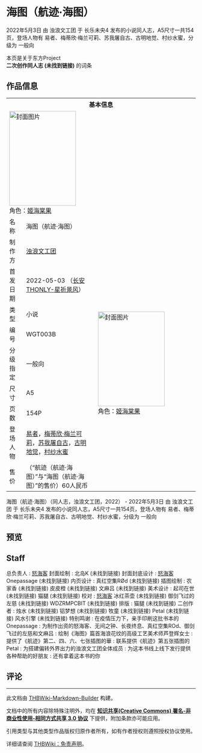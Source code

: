 # 海图（航迹·海图）

<!-- source html: G:\repos\THBWiki-Markdown-Builder\THBWikiMarkdown\Temp\main\9\93\ns0%3A%E6%B5%B7%E5%9B%BE%EF%BC%88%E8%88%AA%E8%BF%B9%C2%B7%E6%B5%B7%E5%9B%BE%EF%BC%89.html -->

2022年5月3日 由 浊浪文工团 于 长乐未央4 发布的小说同人志，A5尺寸一共154页，登场人物有 易者、梅蒂欣·梅兰可莉、苏我屠自古、古明地觉、村纱水蜜，分级为 一般向

本页是关于东方Project  
 **二次创作同人志 (未找到链接)** 的词条

## 作品信息

<table><tbody><tr><th colspan="3">基本信息</th></tr><tr><td class="cover-artwork-mobile" colspan="2"><a href="./文件-海图（航迹·海图）封面.png.md" class="image" title="封面图片"><img alt="封面图片" src="https://upload.thwiki.cc/thumb/a/a9/%E6%B5%B7%E5%9B%BE%EF%BC%88%E8%88%AA%E8%BF%B9%C2%B7%E6%B5%B7%E5%9B%BE%EF%BC%89%E5%B0%81%E9%9D%A2.png/177px-%E6%B5%B7%E5%9B%BE%EF%BC%88%E8%88%AA%E8%BF%B9%C2%B7%E6%B5%B7%E5%9B%BE%EF%BC%89%E5%B0%81%E9%9D%A2.png" decoding="async" loading="lazy" width="177" height="252" srcset="https://upload.thwiki.cc/thumb/a/a9/%E6%B5%B7%E5%9B%BE%EF%BC%88%E8%88%AA%E8%BF%B9%C2%B7%E6%B5%B7%E5%9B%BE%EF%BC%89%E5%B0%81%E9%9D%A2.png/266px-%E6%B5%B7%E5%9B%BE%EF%BC%88%E8%88%AA%E8%BF%B9%C2%B7%E6%B5%B7%E5%9B%BE%EF%BC%89%E5%B0%81%E9%9D%A2.png 1.5x, https://upload.thwiki.cc/thumb/a/a9/%E6%B5%B7%E5%9B%BE%EF%BC%88%E8%88%AA%E8%BF%B9%C2%B7%E6%B5%B7%E5%9B%BE%EF%BC%89%E5%B0%81%E9%9D%A2.png/355px-%E6%B5%B7%E5%9B%BE%EF%BC%88%E8%88%AA%E8%BF%B9%C2%B7%E6%B5%B7%E5%9B%BE%EF%BC%89%E5%B0%81%E9%9D%A2.png 2x" data-file-width="1748" data-file-height="2480"></a><div class="cover-char">角色：<a href="./姬海棠果.md" title="姬海棠果">姬海棠果</a></div></td>
</tr><tr><td class="label">名称</td><td colspan="2"> 海图（航迹·海图） </td></tr><tr><td class="label">制作方</td><td><a href="./浊浪文工团.md" title="浊浪文工团">浊浪文工团</a></td><td class="cover-artwork" rowspan="9" style="min-width:252px;"><a href="./文件-海图（航迹·海图）封面.png.md" class="image" title="封面图片"><img alt="封面图片" src="https://upload.thwiki.cc/thumb/a/a9/%E6%B5%B7%E5%9B%BE%EF%BC%88%E8%88%AA%E8%BF%B9%C2%B7%E6%B5%B7%E5%9B%BE%EF%BC%89%E5%B0%81%E9%9D%A2.png/177px-%E6%B5%B7%E5%9B%BE%EF%BC%88%E8%88%AA%E8%BF%B9%C2%B7%E6%B5%B7%E5%9B%BE%EF%BC%89%E5%B0%81%E9%9D%A2.png" decoding="async" loading="lazy" width="177" height="252" srcset="https://upload.thwiki.cc/thumb/a/a9/%E6%B5%B7%E5%9B%BE%EF%BC%88%E8%88%AA%E8%BF%B9%C2%B7%E6%B5%B7%E5%9B%BE%EF%BC%89%E5%B0%81%E9%9D%A2.png/266px-%E6%B5%B7%E5%9B%BE%EF%BC%88%E8%88%AA%E8%BF%B9%C2%B7%E6%B5%B7%E5%9B%BE%EF%BC%89%E5%B0%81%E9%9D%A2.png 1.5x, https://upload.thwiki.cc/thumb/a/a9/%E6%B5%B7%E5%9B%BE%EF%BC%88%E8%88%AA%E8%BF%B9%C2%B7%E6%B5%B7%E5%9B%BE%EF%BC%89%E5%B0%81%E9%9D%A2.png/355px-%E6%B5%B7%E5%9B%BE%EF%BC%88%E8%88%AA%E8%BF%B9%C2%B7%E6%B5%B7%E5%9B%BE%EF%BC%89%E5%B0%81%E9%9D%A2.png 2x" data-file-width="1748" data-file-height="2480"></a><div class="cover-char">角色：<a href="./姬海棠果.md" title="姬海棠果">姬海棠果</a></div></td>
</tr><tr><td class="label">首发日期</td><td>2022-05-03&#160;（<a href="/展会作品列表?e=%E9%95%BF%E4%B9%90%E6%9C%AA%E5%A4%AE%234">长安THONLY-星祈景风</a>）</td></tr><tr><td class="label">类型</td><td>小说</td></tr><tr><td class="label">编号</td><td>WGT003B</td></tr><tr><td class="label">分级指定</td><td>一般向</td></tr><tr><td class="label">尺寸</td><td>A5</td></tr><tr><td class="label">页数</td><td>154P</td></tr><tr><td class="label">登场人物</td><td><a href="./易者.md" title="易者">易者</a>，<a href="./梅蒂欣·梅兰可莉.md" title="梅蒂欣·梅兰可莉">梅蒂欣·梅兰可莉</a>，<a href="./苏我屠自古.md" title="苏我屠自古">苏我屠自古</a>，<a href="./古明地觉.md" title="古明地觉">古明地觉</a>，<a href="./村纱水蜜.md" title="村纱水蜜">村纱水蜜</a></td></tr><tr><td class="label">售价</td><td>（“航迹（航迹·海图）”与“海图（航迹·海图）”的售价）60人民币</td></tr></tbody></table>

海图（航迹·海图）（同人志，浊浪文工团，2022） - 2022年5月3日 由 浊浪文工团 于 长乐未央4 发布的小说同人志，A5尺寸一共154页，登场人物有 易者、梅蒂欣·梅兰可莉、苏我屠自古、古明地觉、村纱水蜜，分级为 一般向

## 预览

## Staff
总负责人
: [怒海客](./怒海客.md)
封面绘制
: 北岛K (未找到链接)
封面封底设计
: [怒海客](./怒海客.md) Onepassage (未找到链接)
内页设计
: 真红空集RØd (未找到链接)
插图绘制
: 农家香 (未找到链接) 皮皮橙 (未找到链接) 文麻吕 (未找到链接)
美术设计
: 起司在世 (未找到链接) 猫腿 (未找到链接)
校对
: [怒海客](./怒海客.md) 冰红茶壶 (未找到链接) 御剑飞过的左慈 (未找到链接) WDZRMPCBIT (未找到链接)
排版
: 猫腿 (未找到链接)
二创作者
: 烛水 (未找到链接) 铝梦想 (未找到链接) 牧童 (未找到链接) Petal (未找到链接) 风水引擎 (未找到链接)
特别鸣谢
: 在疫情压力下，亲手印刷这批书本的Onepassage
: 为制作出资的怒海客、无间之钟、长夜终息、真红空集ROd、御剑飞过的左慈和文麻吕
: 绘制《海图》篇首海浪花纹的高级工艺美术师芦登辉女士
: 提供了《航迹》第二、四、六、七张插图的華
: 联系提供《航迹》第五张插图的Petal
: 为搭建偏转外界出力的浊浪文工团全体成员
: 为这本书线上线下发行提供各种帮助的好朋友
: 还有拿着这本书的你


## 评论




---

此文档由 [THBWiki-Markdown-Builder](https://github.com/Delsin-Yu/THBWiki-Markdown-Builder) 构建。

文档中的所有内容除特殊注明外，均在 [**知识共享(Creative Commons) 署名-非商业性使用-相同方式共享 3.0 协议**](https://creativecommons.org/licenses/by-sa/3.0/deed.zh-hans) 下提供，附加条款亦可能应用。

引用类型与其他类型作品版权归原作者所有，如有作者授权则遵照授权协议使用。

详细请查阅 [THBWiki：免责声明](https://thbwiki.cc/THBWiki:%E5%85%8D%E8%B4%A3%E5%A3%B0%E6%98%8E)。

